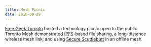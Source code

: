 ```yaml
---
title: Mesh Picnic
date: 2018-09-29
---
```

[Free Geek Toronto](https://www.freegeektoronto.org/) hosted a technology picnic open to the public.  
Toronto Mesh demonstrated [IPFS](https://ipfs.io/)-based file sharing, a long-distance wireless mesh link, and using [Secure Scuttlebutt](https://github.com/ssbc/secure-scuttlebutt) in an offline mesh.

